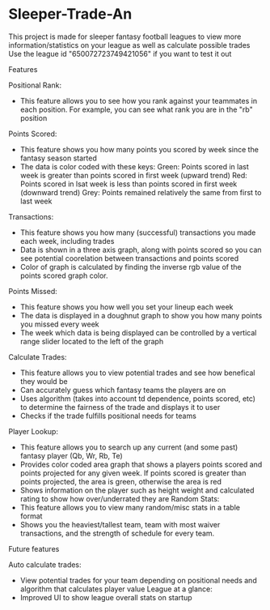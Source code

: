 # Sleeper-Trade-An
This project is made for sleeper fantasy football leagues to view more information/statistics on your league as well as calculate possible trades
Use the league id "650072723749421056" if you want to test it out

Features

Positional Rank: 
- This feature allows you to see how you rank against your teammates in each position. For example, you can see what rank you are in the "rb" position

Points Scored: 
- This feature shows you how many points you scored by week since the fantasy season started
- The data is color coded with these keys: 
  Green: Points scored in last week is greater than points scored in first week (upward trend)
  Red: Points scored in lsat week is less than points scored in first week (downward trend)
  Grey: Points remained relatively the same from first to last week
 
 Transactions: 
 - This feature shows you how many (successful) transactions you made each week, including trades
 - Data is shown in a three axis graph, along with points scored so you can see potential coorelation between transactions and points scored
 - Color of graph is calculated by finding the inverse rgb value of the points scored graph color. 
 
 Points Missed: 
 - This feature shows you how well you set your lineup each week
 - The data is displayed in a doughnut graph to show you how many points you missed every week
 - The week which data is being displayed can be controlled by a vertical range slider located to the left of the graph
 
 Calculate Trades:
 - This feature allows you to view potential trades and see how benefical they would be
 - Can accurately guess which fantasy teams the players are on 
 - Uses algorithm (takes into account td dependence, points scored, etc) to determine the fairness of the trade and displays it to user
 - Checks if the trade fulfills positional needs for teams
 
 Player Lookup:
 - This feature allows you to search up any current (and some past) fantasy player (Qb, Wr, Rb, Te)
 - Provides color coded area graph that shows a players points scored and points projected for any given week. If points scored is greater than points projected, the area is green, otherwise the area is red
 - Shows information on the player such as height weight and calculated rating to show how over/underrated they are
 Random Stats: 
 - This feature allows you to view many random/misc stats in a table format
 - Shows you the heaviest/tallest team, team with most waiver transactions, and the strength of schedule for every team.

Future features

Auto calculate trades:
- View potential trades for your team depending on positional needs and algorithm that calculates player value
League at a glance:
- Improved UI to show league overall stats on startup

 
